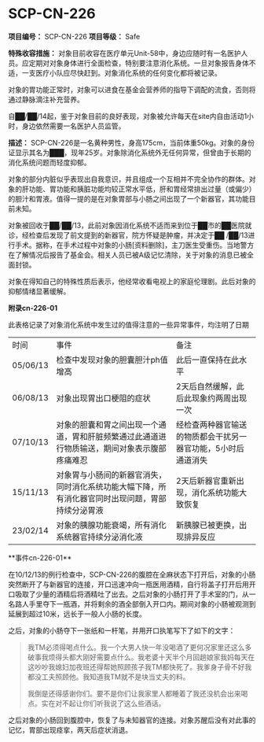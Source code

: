 # SCP-CN-226


**项目编号：** SCP-CN-226
**项目等级：** Safe

**特殊收容措施：** 对象目前收容在医疗单元Unit-58中，身边应随时有一名医护人员。应定期对对象身体进行全面检查，特别要注意消化系统。一旦对象报告身体不适，一支医疗小队应尽快赶到。对象消化系统的任何变化都将被记录。

对象的胃功能正常时，对象可以进食在基金会营养师的指导下调配的流食，否则将通过静脉滴注补充营养。

自██/██/14起，鉴于对象目前的良好表现，对象被允许每天在site内自由活动1小时，身边依然需要一名医护人员监管。

**描述：** SCP-CN-226是一名黄种男性，身高175cm，当前体重50kg。对象的身份证显示其名为███，现年25岁。对象除消化系统外无任何异常，但曾由于长期的消化系统问题而轻度抑郁。

对象的部分内脏似乎表现出自我意识，并且组成一个互相并不完全协作的群体。对象的肝功能、胃功能和胰脏功能均较正常水平低，肝和胃经常排出过量（或偏少）的胆汁和胃液。值得一提的是在对象胃部与小肠之间出现了一个新器官，其功能目前未知。

对象被回收于██/██/13，此前对象因消化系统不适而来到位于██市的██医院就诊，经检查后发现了前文提到的新器官，院方怀疑是肿瘤，并决定于██ /██/13进行手术。据称，在手术过程中对象的小肠[资料删除]，主刀医生受重伤。当地警方在了解情况后报告了基金会。相关人员已被A级记忆清除，关于对象的消息已被全面封锁。

对象在得知自己的特殊性质后表示，他经常收看电视上的家庭伦理剧。此后对象的抑郁情绪显著缓解。

**附录cn-226-01** 

此表格记录了对象消化系统中发生过的值得注意的一些异常事件，均注明了日期
<table class='wiki-content-table'>
 <tr>
  <td colspan='1' rowspan='1'>&#26102;&#38388;</td>
  <td colspan='1' rowspan='1'>&#20107;&#20214;</td>
  <td colspan='1' rowspan='1'>&#22791;&#27880;</td>
 </tr>
 <tr>
  <td colspan='1' rowspan='1'>05/06/13</td>
  <td colspan='1' rowspan='1'>&#26816;&#26597;&#20013;&#21457;&#29616;&#23545;&#35937;&#30340;&#32966;&#22218;&#32966;&#27713;ph&#20540;&#22686;&#39640;</td>
  <td colspan='1' rowspan='1'>&#27492;&#21518;&#19968;&#30452;&#20445;&#25345;&#22312;&#27492;&#27700;&#24179;</td>
 </tr>
 <tr>
  <td colspan='1' rowspan='1'>06/08/13</td>
  <td colspan='1' rowspan='1'>&#23545;&#35937;&#20986;&#29616;&#32963;&#20986;&#21475;&#26775;&#38459;&#30340;&#30151;&#29366;</td>
  <td colspan='1' rowspan='1'>2&#22825;&#21518;&#33258;&#28982;&#32531;&#35299;&#65292;&#27492;&#21518;&#27492;&#29616;&#35937;&#32422;&#20004;&#21608;&#20986;&#29616;&#19968;&#27425;</td>
 </tr>
 <tr>
  <td colspan='1' rowspan='1'>07/10/13</td>
  <td colspan='1' rowspan='1'>&#23545;&#35937;&#30340;&#32966;&#22218;&#21644;&#32963;&#20043;&#38388;&#20986;&#29616;&#19968;&#20010;&#36890;&#36947;&#65292;&#32963;&#21644;&#32925;&#33039;&#39057;&#32321;&#36890;&#36807;&#27492;&#36890;&#36947;&#36827;&#34892;&#29289;&#36136;&#36755;&#36865;&#65292;&#26399;&#38388;&#23545;&#35937;&#34920;&#31034;&#33145;&#37096;&#30140;&#30171;&#38590;&#24525;</td>
  <td colspan='1' rowspan='1'>&#32463;&#26816;&#26597;&#20004;&#31181;&#22120;&#23448;&#36755;&#36865;&#30340;&#29289;&#36136;&#37117;&#20250;&#24178;&#25200;&#21478;&#19968;&#22120;&#23448;&#21151;&#33021;&#65292;5&#23567;&#26102;&#21518;&#36890;&#36947;&#28040;&#22833;</td>
 </tr>
 <tr>
  <td colspan='1' rowspan='1'>15/11/13</td>
  <td colspan='1' rowspan='1'>&#23545;&#35937;&#32963;&#19982;&#23567;&#32928;&#38388;&#30340;&#26032;&#22120;&#23448;&#28040;&#22833;&#65292;&#21516;&#26102;&#28040;&#21270;&#31995;&#32479;&#21151;&#33021;&#22823;&#24133;&#19979;&#38477;&#65292;&#25152;&#26377;&#28040;&#21270;&#22120;&#23448;&#21516;&#26102;&#20986;&#29616;&#38382;&#39064;&#65292;&#32963;&#37096;&#25345;&#32493;&#20998;&#27852;&#32963;&#28082;</td>
  <td colspan='1' rowspan='1'>2&#22825;&#21518;&#26032;&#22120;&#23448;&#37325;&#26032;&#20986;&#29616;&#65292;&#28040;&#21270;&#31995;&#32479;&#21151;&#33021;&#22823;&#33268;&#24674;&#22797;</td>
 </tr>
 <tr>
  <td colspan='1' rowspan='1'>23/02/14</td>
  <td colspan='1' rowspan='1'>&#23545;&#35937;&#30340;&#33008;&#33146;&#21151;&#33021;&#34928;&#31469;&#65292;&#25152;&#26377;&#28040;&#21270;&#31995;&#32479;&#22120;&#23448;&#25345;&#32493;&#20998;&#27852;&#28040;&#21270;&#28082;</td>
  <td colspan='1' rowspan='1'>&#26032;&#33008;&#33146;&#24050;&#34987;&#26356;&#25442;&#65292;&#20986;&#29616;&#25490;&#24322;&#21453;&#24212;</td>
 </tr>
</table>
**事件cn-226-01** 

在10/12/13的例行检查中，SCP-CN-226的腹腔在全麻状态下打开后，对象的小肠突然断开了与新器官的连接，开口迅速冲向一瓶医用酒精，自行将盖子打开后用开口吸取了少量的酒精后将酒精吐了出去。之后对象的小肠打开了手术室的门，从一名路人手里夺下一瓶酒，并将剩余的酒全部倒入开口内。期间对象的小肠被观测到延展到超过10米，远长于一般人小肠的长度。

之后，对象的小肠夺下一张纸和一杆笔，并用开口执笔写下了如下的文字：


> 我TM必须得喝点什么。我一个大男人快一年没喝酒了更何况家里还这么多破事我烦得头都大刚好需要点什么。我老婆十天半个月回趟娘家我妈每天在这吵吵我媳妇加夜班还得帮她照顾孩子我TM都快死了。我爹身子骨不好我都没工夫照顾他。我知道我TM就不是块当丈夫的料。
> 
> 我倒是还得感谢你们。要不是你们让我家里人都睡着了我还没机会出来喝点。实在对不起让你们听我说了这么些酒话。
> 

之后对象的小肠回到腹腔中，恢复了与未知器官的连接。对象苏醒后没有对此事的记忆，胃部出现痉挛，两天后症状消退。


